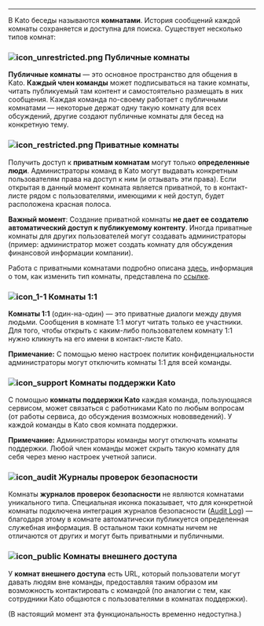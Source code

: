 ***

В Kato беседы называются **комнатами**. История сообщений каждой комнаты сохраняется и доступна для поиска. Существует несколько типов комнат:

### ![icon_unrestricted.png](https://s3.amazonaws.com/kato-share/c40a19803021fd1a9a2a7e0c1d5501b2db31191dacbe9dda631b6c943a6521bf/clip.png) Публичные комнаты

**Публичные комнаты** — это основное пространство для общения в Kato. **Каждый член команды** может подписываться на такие комнаты, читать публикуемый там контент и самостоятельно размещать в них сообщения. Каждая команда по-своему работает с публичными комнатами — некоторые держат одну такую комнату для всех обсуждений, другие создают публичные комнаты для бесед на конкретную тему.

### ![icon_restricted.png](https://s3.amazonaws.com/kato-share/b0ec7fb6ba4217471256c42a85225b1a82b5fb1967e754386b881b14a08591/clip.png) Приватные комнаты

Получить доступ к **приватным комнатам** могут только **определенные люди**. Администраторы команд в Kato могут выдавать конкретным пользователям права на доступ к ним (и отзывать эти права). Если открытая в данный момент комната является приватной, то в контакт-листе рядом с пользователями, имеющими к ней доступ, будет расположена красная полоса.

**Важный момент**: Создание приватной комнаты **не дает ее создателю автоматический доступ к публикуемому контенту**. Иногда приватные комнаты для других пользователей могут создавать администраторы (пример: администратор может создать комнату для обсуждения финансовой информации компании).

Работа с приватными комнатами подробно описана [здесь](/articles/ru/power-users/restricted-rooms), информация о том, как изменить тип комнаты, представлена по [ссылке](/articles/ru/power-users/restricted-rooms#changing-room-access-type).

### ![icon_1-1](https://s3.amazonaws.com/kato-share/ab26984594a4d458fddcedfd5dcd648dac751415e57c45568811db9a856dd946/clip.png) Комнаты 1:1 

**Комнаты 1:1** (один-на-один) — это приватные диалоги между двумя людьми. Сообщения в комнате 1:1 могут читать только ее участники. Для того, чтобы открыть с каким-либо пользователем комнату 1:1 нужно кликнуть на его имени в контакт-листе Kato.

**Примечание:** С помощью меню настроек политик конфиденциальности администраторы могут отключить комнаты 1:1 для всей команды.

### ![icon_support](https://s3.amazonaws.com/kato-share/81bb199e41a8e4729cd4e1354aa2af9a611c2534a46be563149eda97cfb61954/clip.png) Комнаты поддержки Kato

С помощью **комнаты поддержки Kato** каждая команда, пользующаяся сервисом, может связаться с работниками Kato по любым вопросам (от работы сервиса, до обсуждения возможных нововведений). У каждой команды в Kato своя комната поддержки.

**Примечание:** Администраторы команды могут отключать комнаты поддержки. Любой член команды может скрыть такую комнату для себя через меню настроек учетной записи.

### ![icon_audit](https://s3.amazonaws.com/kato-share/1ff1ab2420539f3d4d5b008f957e047bac4f06c45c9d08ebd288dc34975a965b/clip.png) Журналы проверок безопасности

Комнаты **журналов проверок безопасности** не являются комнатами уникального типа. Специальная иконка показывает, что для конкретной комнаты подключена интеграция журналов безопасности ([Audit Log](/articles/ru/teams/security-audit-log)) — благодаря этому в комнате автоматически публикуется определенная служебная информация. В остальном таки комнаты ничем не отличаются от других и могут быть приватными и публичными.

### ![icon_public](https://s3.amazonaws.com/kato-share/b2695440ca4e074b7b4c5d4a434e7772615146e4221c3b0401f4eb6f72f1709/Untitled%208.png) Комнаты внешнего доступа

У **комнат внешнего доступа** есть URL, который пользователи могут давать людям вне команды, предоставляя таким образом им возможность контактировать с командой (по аналогии с тем, как сотрудники Kato общаются с пользователями в комнатах поддержки).

(В настоящий момент эта функциональность временно недоступна.)
